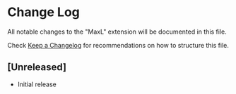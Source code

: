 # Change Log

All notable changes to the "MaxL" extension will be documented in this file.

Check [Keep a Changelog](http://keepachangelog.com/) for recommendations on how to structure this file.

## [Unreleased]

- Initial release